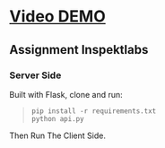 # [Video DEMO](https://youtu.be/n-lXi0YlFvs) 

## Assignment Inspektlabs
### Server Side

Built with Flask, clone and run:
> ```pip install -r requirements.txt```  
> ```python api.py```

Then Run The Client Side.
 
